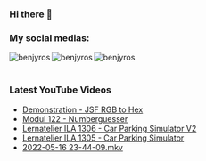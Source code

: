 ### Hi there 👋

<!--
**benjyros/benjyros** is a ✨ _special_ ✨ repository because its `README.md` (this file) appears on your GitHub profile.

Here are some ideas to get you started:

- 🔭 I’m currently working on ...
- 🌱 I’m currently learning ...
- 👯 I’m looking to collaborate on ...
- 🤔 I’m looking for help with ...
- 💬 Ask me about ...
- 📫 How to reach me: ...
- 😄 Pronouns: ...
- ⚡ Fun fact: ...
-->

### My social medias:

[<img align="left" alt="benjyros" src="https://img.shields.io/badge/YouTube-FF0000?style=for-the-badge&logo=youtube&logoColor=white"/>][youtube]
[<img align="left" alt="benjyros" src="https://img.shields.io/badge/Instagram-E4405F?style=for-the-badge&logo=instagram&logoColor=white"/>][instagram]
[<img align="left" alt="benjyros" src="https://img.shields.io/badge/Twitter-1DA1F2?style=for-the-badge&logo=twitter&logoColor=white"/>][twitter]

<br>
<br>

### Latest YouTube Videos
<!-- YOUTUBE:START -->
- [Demonstration - JSF RGB to Hex](https://www.youtube.com/watch?v=jS86Wj6ncVc)
- [Modul 122 - Numberguesser](https://www.youtube.com/watch?v=alxb1srRYL0)
- [Lernatelier ILA 1306 - Car Parking Simulator V2](https://www.youtube.com/watch?v=TUgpCnKCQtE)
- [Lernatelier ILA 1305  - Car Parking Simulator](https://www.youtube.com/watch?v=Bgnr378WKJc)
- [2022-05-16 23-44-09.mkv](https://www.youtube.com/watch?v=v9qKVqUKhM0)
<!-- YOUTUBE:END -->


[youtube]: https://www.youtube.com/channel/UCFp7FoCb2FkXO66FTGx8WzA
[instagram]: https://www.instagram.com/benjyros/
[twitter]: https://twitter.com/benjyros